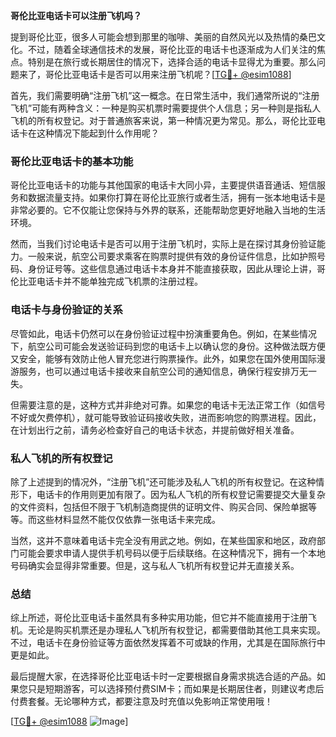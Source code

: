**哥伦比亚电话卡可以注册飞机吗？**

提到哥伦比亚，很多人可能会想到那里的咖啡、美丽的自然风光以及热情的桑巴文化。不过，随着全球通信技术的发展，哥伦比亚的电话卡也逐渐成为人们关注的焦点。特别是在旅行或长期居住的情况下，选择合适的电话卡显得尤为重要。那么问题来了，哥伦比亚电话卡是否可以用来注册飞机呢？[[TG💪+ @esim1088](https://t.me/s/esim1088)]

首先，我们需要明确“注册飞机”这一概念。在日常生活中，我们通常所说的“注册飞机”可能有两种含义：一种是购买机票时需要提供个人信息；另一种则是指私人飞机的所有权登记。对于普通旅客来说，第一种情况更为常见。那么，哥伦比亚电话卡在这种情况下能起到什么作用呢？

### 哥伦比亚电话卡的基本功能

哥伦比亚电话卡的功能与其他国家的电话卡大同小异，主要提供语音通话、短信服务和数据流量支持。如果你打算在哥伦比亚旅行或者生活，拥有一张本地电话卡是非常必要的。它不仅能让您保持与外界的联系，还能帮助您更好地融入当地的生活环境。

然而，当我们讨论电话卡是否可以用于注册飞机时，实际上是在探讨其身份验证能力。一般来说，航空公司要求乘客在购票时提供有效的身份证件信息，比如护照号码、身份证号等。这些信息通过电话卡本身并不能直接获取，因此从理论上讲，哥伦比亚电话卡并不能单独完成飞机票的注册过程。

### 电话卡与身份验证的关系

尽管如此，电话卡仍然可以在身份验证过程中扮演重要角色。例如，在某些情况下，航空公司可能会发送验证码到您的电话卡上以确认您的身份。这种做法既方便又安全，能够有效防止他人冒充您进行购票操作。此外，如果您在国外使用国际漫游服务，也可以通过电话卡接收来自航空公司的通知信息，确保行程安排万无一失。

但需要注意的是，这种方式并非绝对可靠。如果您的电话卡无法正常工作（如信号不好或欠费停机），就可能导致验证码接收失败，进而影响您的购票进程。因此，在计划出行之前，请务必检查好自己的电话卡状态，并提前做好相关准备。

### 私人飞机的所有权登记

除了上述提到的情况外，“注册飞机”还可能涉及私人飞机的所有权登记。在这种情形下，电话卡的作用则更加有限了。因为私人飞机的所有权登记需要提交大量复杂的文件资料，包括但不限于飞机制造商提供的证明文件、购买合同、保险单据等等。而这些材料显然不能仅仅依靠一张电话卡来完成。

当然，这并不意味着电话卡完全没有用武之地。例如，在某些国家和地区，政府部门可能会要求申请人提供手机号码以便于后续联络。在这种情况下，拥有一个本地号码确实会显得非常重要。但是，这与私人飞机所有权登记并无直接关系。

### 总结

综上所述，哥伦比亚电话卡虽然具有多种实用功能，但它并不能直接用于注册飞机。无论是购买机票还是办理私人飞机所有权登记，都需要借助其他工具来实现。不过，电话卡在身份验证等方面依然发挥着不可或缺的作用，尤其是在国际旅行中更是如此。

最后提醒大家，在选择哥伦比亚电话卡时一定要根据自身需求挑选合适的产品。如果您只是短期游客，可以选择预付费SIM卡；而如果是长期居住者，则建议考虑后付费套餐。无论哪种方式，都要注意及时充值以免影响正常使用哦！

[[TG💪+ @esim1088](https://t.me/s/esim1088) ![Image](https://i.postimg.cc/4NQfJmqS/Snipaste-2025-05-13-00-14-12.png)]